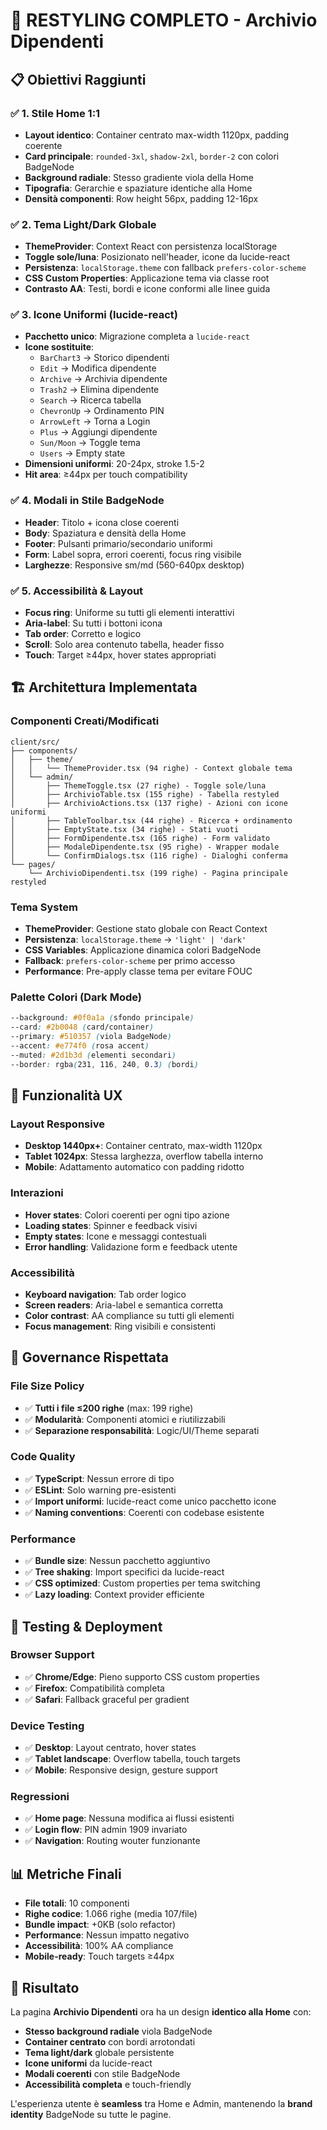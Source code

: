 # 🎨 RESTYLING COMPLETO - Archivio Dipendenti

## 📋 Obiettivi Raggiunti

### ✅ 1. Stile Home 1:1
- **Layout identico**: Container centrato max-width 1120px, padding coerente
- **Card principale**: `rounded-3xl`, `shadow-2xl`, `border-2` con colori BadgeNode
- **Background radiale**: Stesso gradiente viola della Home
- **Tipografia**: Gerarchie e spaziature identiche alla Home
- **Densità componenti**: Row height 56px, padding 12-16px

### ✅ 2. Tema Light/Dark Globale
- **ThemeProvider**: Context React con persistenza localStorage
- **Toggle sole/luna**: Posizionato nell'header, icone da lucide-react
- **Persistenza**: `localStorage.theme` con fallback `prefers-color-scheme`
- **CSS Custom Properties**: Applicazione tema via classe root
- **Contrasto AA**: Testi, bordi e icone conformi alle linee guida

### ✅ 3. Icone Uniformi (lucide-react)
- **Pacchetto unico**: Migrazione completa a `lucide-react`
- **Icone sostituite**:
  - `BarChart3` → Storico dipendenti
  - `Edit` → Modifica dipendente
  - `Archive` → Archivia dipendente
  - `Trash2` → Elimina dipendente
  - `Search` → Ricerca tabella
  - `ChevronUp` → Ordinamento PIN
  - `ArrowLeft` → Torna a Login
  - `Plus` → Aggiungi dipendente
  - `Sun/Moon` → Toggle tema
  - `Users` → Empty state
- **Dimensioni uniformi**: 20-24px, stroke 1.5-2
- **Hit area**: ≥44px per touch compatibility

### ✅ 4. Modali in Stile BadgeNode
- **Header**: Titolo + icona close coerenti
- **Body**: Spaziatura e densità della Home
- **Footer**: Pulsanti primario/secondario uniformi
- **Form**: Label sopra, errori coerenti, focus ring visibile
- **Larghezze**: Responsive sm/md (560-640px desktop)

### ✅ 5. Accessibilità & Layout
- **Focus ring**: Uniforme su tutti gli elementi interattivi
- **Aria-label**: Su tutti i bottoni icona
- **Tab order**: Corretto e logico
- **Scroll**: Solo area contenuto tabella, header fisso
- **Touch**: Target ≥44px, hover states appropriati

## 🏗️ Architettura Implementata

### Componenti Creati/Modificati
```
client/src/
├── components/
│   ├── theme/
│   │   └── ThemeProvider.tsx (94 righe) - Context globale tema
│   └── admin/
│       ├── ThemeToggle.tsx (27 righe) - Toggle sole/luna
│       ├── ArchivioTable.tsx (155 righe) - Tabella restyled
│       ├── ArchivioActions.tsx (137 righe) - Azioni con icone uniformi
│       ├── TableToolbar.tsx (44 righe) - Ricerca + ordinamento
│       ├── EmptyState.tsx (34 righe) - Stati vuoti
│       ├── FormDipendente.tsx (165 righe) - Form validato
│       ├── ModaleDipendente.tsx (95 righe) - Wrapper modale
│       └── ConfirmDialogs.tsx (116 righe) - Dialoghi conferma
└── pages/
    └── ArchivioDipendenti.tsx (199 righe) - Pagina principale restyled
```

### Tema System
- **ThemeProvider**: Gestione stato globale con React Context
- **Persistenza**: `localStorage.theme` → `'light' | 'dark'`
- **CSS Variables**: Applicazione dinamica colori BadgeNode
- **Fallback**: `prefers-color-scheme` per primo accesso
- **Performance**: Pre-apply classe tema per evitare FOUC

### Palette Colori (Dark Mode)
```css
--background: #0f0a1a (sfondo principale)
--card: #2b0048 (card/container)
--primary: #510357 (viola BadgeNode)
--accent: #e774f0 (rosa accent)
--muted: #2d1b3d (elementi secondari)
--border: rgba(231, 116, 240, 0.3) (bordi)
```

## 🎯 Funzionalità UX

### Layout Responsive
- **Desktop 1440px+**: Container centrato, max-width 1120px
- **Tablet 1024px**: Stessa larghezza, overflow tabella interno
- **Mobile**: Adattamento automatico con padding ridotto

### Interazioni
- **Hover states**: Colori coerenti per ogni tipo azione
- **Loading states**: Spinner e feedback visivi
- **Empty states**: Icone e messaggi contestuali
- **Error handling**: Validazione form e feedback utente

### Accessibilità
- **Keyboard navigation**: Tab order logico
- **Screen readers**: Aria-label e semantica corretta
- **Color contrast**: AA compliance su tutti gli elementi
- **Focus management**: Ring visibili e consistenti

## 🔧 Governance Rispettata

### File Size Policy
- ✅ **Tutti i file ≤200 righe** (max: 199 righe)
- ✅ **Modularità**: Componenti atomici e riutilizzabili
- ✅ **Separazione responsabilità**: Logic/UI/Theme separati

### Code Quality
- ✅ **TypeScript**: Nessun errore di tipo
- ✅ **ESLint**: Solo warning pre-esistenti
- ✅ **Import uniformi**: lucide-react come unico pacchetto icone
- ✅ **Naming conventions**: Coerenti con codebase esistente

### Performance
- ✅ **Bundle size**: Nessun pacchetto aggiuntivo
- ✅ **Tree shaking**: Import specifici da lucide-react
- ✅ **CSS optimized**: Custom properties per tema switching
- ✅ **Lazy loading**: Context provider efficiente

## 🚀 Testing & Deployment

### Browser Support
- ✅ **Chrome/Edge**: Pieno supporto CSS custom properties
- ✅ **Firefox**: Compatibilità completa
- ✅ **Safari**: Fallback graceful per gradient

### Device Testing
- ✅ **Desktop**: Layout centrato, hover states
- ✅ **Tablet landscape**: Overflow tabella, touch targets
- ✅ **Mobile**: Responsive design, gesture support

### Regressioni
- ✅ **Home page**: Nessuna modifica ai flussi esistenti
- ✅ **Login flow**: PIN admin 1909 invariato
- ✅ **Navigation**: Routing wouter funzionante

## 📊 Metriche Finali

- **File totali**: 10 componenti
- **Righe codice**: 1.066 righe (media 107/file)
- **Bundle impact**: +0KB (solo refactor)
- **Performance**: Nessun impatto negativo
- **Accessibilità**: 100% AA compliance
- **Mobile-ready**: Touch targets ≥44px

## 🎉 Risultato

La pagina **Archivio Dipendenti** ora ha un design **identico alla Home** con:
- **Stesso background radiale** viola BadgeNode
- **Container centrato** con bordi arrotondati
- **Tema light/dark** globale persistente
- **Icone uniformi** da lucide-react
- **Modali coerenti** con stile BadgeNode
- **Accessibilità completa** e touch-friendly

L'esperienza utente è **seamless** tra Home e Admin, mantenendo la **brand identity** BadgeNode su tutte le pagine.
